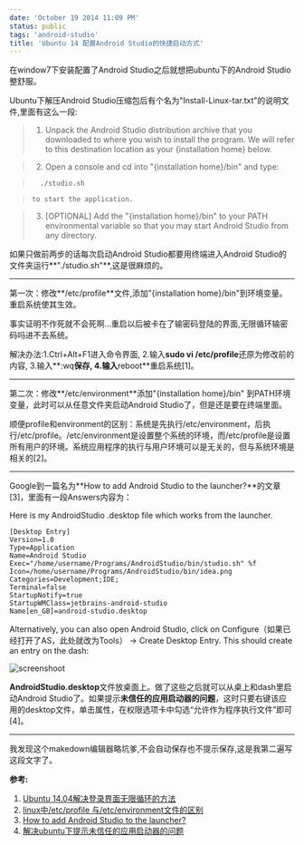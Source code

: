 ```yaml
---
date: 'October 19 2014 11:09 PM'
status: public
tags: 'android-studio'
title: 'Ubuntu 14 配置Android Studio的快捷启动方式'
---
```


在window7下安装配置了Android Studio之后就想把ubuntu下的Android Studio整舒服。

Ubuntu下解压Android Studio压缩包后有个名为"Install-Linux-tar.txt"的说明文件,里面有这么一段:

>  1. Unpack the Android Studio distribution archive that you downloaded to
     where you wish to install the program. We will refer to this destination
     location as your {installation home} below.

>  2. Open a console and cd into "{installation home}/bin" and type:

>       ./studio.sh

>     to start the application.

>  3. [OPTIONAL] Add the "{installation home}/bin" to your PATH environmental
     variable so that you may start Android Studio from any directory.
     
如果只做前两步的话每次启动Android Studio都要用终端进入Android Studio的文件夹运行**"./studio.sh"**,这是很麻烦的。
- -  -
第一次：修改**/etc/profile**文件,添加"{installation home}/bin"到环境变量。重启系统使其生效。

事实证明不作死就不会死啊...重启以后被卡在了输密码登陆的界面,无限循环输密码吗进不去系统。

解决办法:1.Ctrl+Alt+F1进入命令界面, 2.输入**sudo vi /etc/profile**还原为修改前的内容, 3.输入**:wq**保存, 4.输入**reboot**重启系统[1]。
- - -
第二次：修改**/etc/environment**添加"{installation home}/bin" 到PATH环境变量，此时可以从任意文件夹启动Android Studio了，但是还是要在终端里面。

顺便profile和environment的区别：系统是先执行/etc/environment，后执行/etc/profile。/etc/environment是设置整个系统的环境，而/etc/profile是设置所有用户的环境。系统应用程序的执行与用户环境可以是无关的，但与系统环境是相关的[2]。
- - -
Google到一篇名为**How to add Android Studio to the launcher?**的文章[3]，里面有一段Answers内容为：

Here is my AndroidStudio .desktop file which works from the launcher.

    [Desktop Entry]
    Version=1.0
    Type=Application
    Name=Android Studio
    Exec="/home/username/Programs/AndroidStudio/bin/studio.sh" %f
    Icon=/home/username/Programs/AndroidStudio/bin/idea.png
    Categories=Development;IDE;
    Terminal=false
    StartupNotify=true
    StartupWMClass=jetbrains-android-studio
    Name[en_GB]=android-studio.desktop
Alternatively, you can also open Android Studio, click on Configure（如果已经打开了AS，此处就改为Tools） -> Create Desktop Entry. This should create an entry on the dash:

![screenshoot](http://i.stack.imgur.com/bueXQ.png)

**AndroidStudio.desktop**文件放桌面上。做了这些之后就可以从桌上和dash里启动Android Studio了。如果提示**未信任的应用启动器的问题**，这时只要右键该应用的desktop文件，单击属性，在权限选项卡中勾选“允许作为程序执行文件”即可[4]。

- - -
我发现这个makedown编辑器略坑爹,不会自动保存也不提示保存,这是我第二遍写这段文字了。


**参考:**
1.  [Ubuntu 14.04解决登录界面无限循环的方法](http://www.linuxidc.com/Linux/2014-05/101749.htm)
2. [linux中/etc/profile 与/etc/environment文件的区别](http://blog.csdn.net/davidsky11/article/details/24272715)
3. [How to add Android Studio to the launcher?](http://askubuntu.com/questions/298857/how-to-add-android-studio-to-the-launcher)
4. [解决ubuntu下提示未信任的应用启动器的问题](http://jingyan.baidu.com/article/6079ad0e62f8fd28ff86dbeb.html)